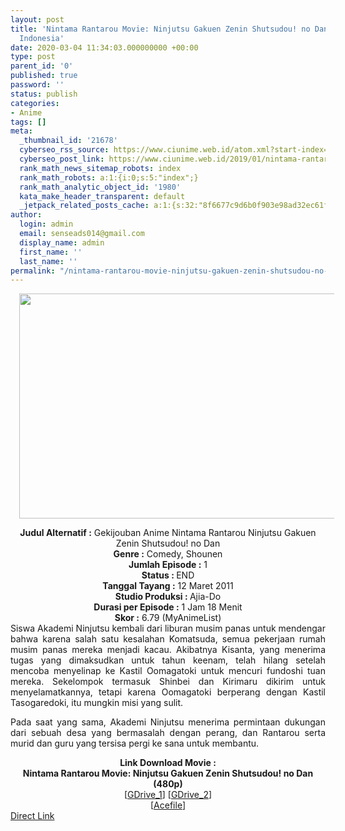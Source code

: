 ```yaml
---
layout: post
title: 'Nintama Rantarou Movie: Ninjutsu Gakuen Zenin Shutsudou! no Dan Movie Subtitle
  Indonesia'
date: 2020-03-04 11:34:03.000000000 +00:00
type: post
parent_id: '0'
published: true
password: ''
status: publish
categories:
- Anime
tags: []
meta:
  _thumbnail_id: '21678'
  cyberseo_rss_source: https://www.ciunime.web.id/atom.xml?start-index=1051&max-results=150
  cyberseo_post_link: https://www.ciunime.web.id/2019/01/nintama-rantarou-movie-ninjutsu-gakuen.html
  rank_math_news_sitemap_robots: index
  rank_math_robots: a:1:{i:0;s:5:"index";}
  rank_math_analytic_object_id: '1980'
  kata_make_header_transparent: default
  _jetpack_related_posts_cache: a:1:{s:32:"8f6677c9d6b0f903e98ad32ec61f8deb";a:2:{s:7:"expires";i:1644729830;s:7:"payload";a:0:{}}}
author:
  login: admin
  email: senseads014@gmail.com
  display_name: admin
  first_name: ''
  last_name: ''
permalink: "/nintama-rantarou-movie-ninjutsu-gakuen-zenin-shutsudou-no-dan-movie-subtitle-indonesia/"
---
```

<div class="separator" style="clear: both; text-align: center;"><a href="https://3.bp.blogspot.com/-yjsx-lddh8Q/XE3sd9DJ1nI/AAAAAAAAIvk/pWOcLNHczbYTHFV5FHlVvgbNqr5hCKNAgCLcBGAs/s1600/Nintama%2BRantarou%2BMovie%2B-%2BNinjutsu%2BGakuen%2BZenin%2BShutsudou%2521%2Bno%2BDan.jpg" imageanchor="1" style="margin-left: 1em; margin-right: 1em;"><img border="0" data-original-height="720" data-original-width="1280" height="360" src="{{ site.baseurl }}/assets/2020/03/Nintama%2BRantarou%2BMovie%2B-%2BNinjutsu%2BGakuen%2BZenin%2BShutsudou%2521%2Bno%2BDan.jpg" width="640" /></a></div>
<p>
<div style="text-align: center;"><b>Judul</b><b><b> Alternatif</b> :</b> Gekijouban Anime Nintama Rantarou Ninjutsu Gakuen Zenin Shutsudou! no Dan</div>
<div style="text-align: center;"><b><b>Genre :</b></b> Comedy, Shounen</div>
<div style="text-align: center;"><b>Jumlah Episode :</b> 1<br /><b>Status :&nbsp;</b>END<br /><b>Tanggal Tayang :</b> 12 Maret 2011<br /><b>Studio Produksi : </b>Ajia-Do<br /><b>Durasi per Episode :</b> 1 Jam 18 Menit</div>
<div style="text-align: center;"><b>Skor :</b> 6.79 (MyAnimeList)</div>
<div style="text-align: center;"></div>
<div style="text-align: justify;">Siswa Akademi Ninjutsu kembali dari liburan musim panas untuk mendengar bahwa karena salah satu kesalahan Komatsuda, semua pekerjaan rumah musim panas mereka menjadi kacau. Akibatnya Kisanta, yang menerima tugas yang dimaksudkan untuk tahun keenam, telah hilang setelah mencoba menyelinap ke Kastil Oomagatoki untuk mencuri fundoshi tuan mereka. Sekelompok termasuk Shinbei dan Kirimaru dikirim untuk menyelamatkannya, tetapi karena Oomagatoki berperang dengan Kastil Tasogaredoki, itu mungkin misi yang sulit.</p>
<p>Pada saat yang sama, Akademi Ninjutsu menerima permintaan dukungan dari sebuah desa yang bermasalah dengan perang, dan Rantarou serta murid dan guru yang tersisa pergi ke sana untuk membantu.</p></div>
<div style="text-align: justify;"></div>
<div style="text-align: justify;"></div>
<div style="text-align: center;"><b>Link Download Movie :</b></div>
<div style="text-align: center;"></div>
<div style="text-align: center;"><b>Nintama Rantarou Movie: Ninjutsu Gakuen Zenin Shutsudou! no Dan (480p)</b><br />[<a href="https://drive.google.com/uc?id=1ReoobI0-M0h4QxcH0-dL76zTDooX0YC4" target="_blank" rel="noopener">GDrive_1</a>] [<a href="https://drive.google.com/uc?id=1XRuv2xd2euHWRoEki9i95YLwrwBBOr-p" target="_blank" rel="noopener">GDrive_2</a>]<br />[<a href="https://acefile.co/f/11112286/kusonime-ninja-boy-mov-rar" target="_blank" rel="noopener">Acefile</a>]</div>
<link rel="stylesheet" href="https://cdnjs.cloudflare.com/ajax/libs/font-awesome/4.7.0/css/font-awesome.min.css" />
<div class="divbtn"> <a href="https://handymansurrender.com/fihup8buzv?key=94550f7ce39444073321dde3b8782f97" class="btn"><i class="fa fa-download"></i> Direct Link</a> </div>
